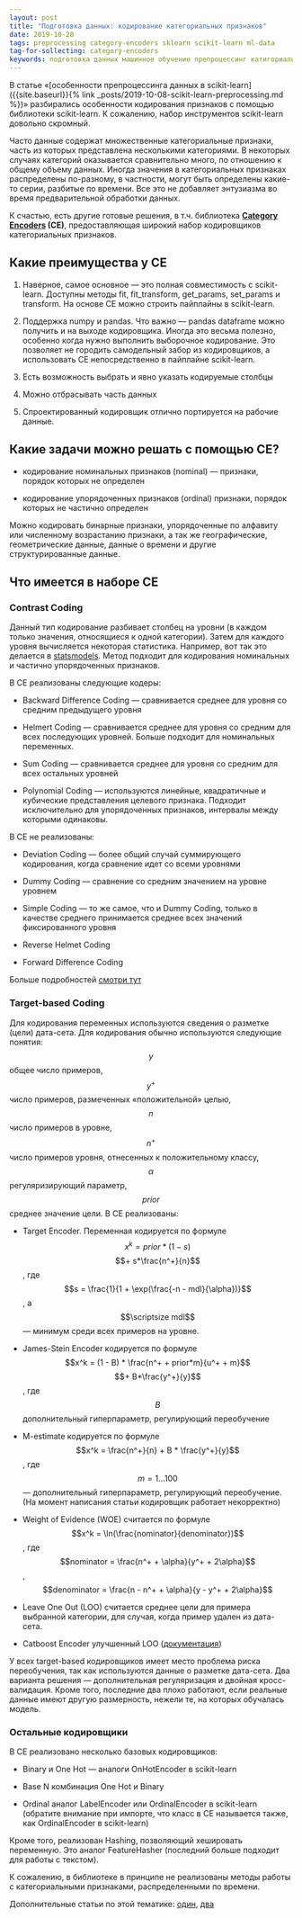 ```yaml
---
layout: post
title: "Подготовка данных: кодирование категориальных признаков"
date: 2019-10-28
tags: preprocessing category-encoders sklearn scikit-learn ml-data
tag-for-sollecting: category-encoders
keywords: подготовка данных машинное обучение препроцессинг катигориальные признаки machine learning category encoders
---
```


В статье «[особенности препроцессинга данных в scikit-learn]({{site.baseurl}}{% link _posts/2019-10-08-scikit-learn-preprocessing.md %})» разбирались особенности кодирования признаков с помощью библиотеки scikit-learn. К сожалению, набор инструментов scikit-learn довольно скромный.

Часто данные содержат множественные категориальные признаки, часть из которых представлена несколькими категориями. В некоторых случаях категорий оказывается сравнительно много, по отношению к общему объему данных. Иногда значения в категориальных признаках распределены по-разному, в частности, могут быть определены какие-то серии, разбитые по времени. Все это не добавляет энтузиазма во время предварительной обработки данных.

К счастью, есть другие готовые решения, в т.ч. библиотека **[Category Encoders](https://contrib.scikit-learn.org/categorical-encoding/) (CE)**, предоставляющая широкий набор кодировщиков категориальных признаков.

## Какие преимущества у CE

1. Наверное, самое основное — это полная совместимость с scikit-learn. Доступны методы fit, fit_transform, get_params, set_params и transform. На основе CE можно строить пайплайны в scikit-learn.

2. Поддержка numpy и pandas. Что важно — pandas dataframe можно получить и на выходе кодировщика. Иногда это весьма полезно, особенно когда нужно выполнить выборочное кодирование. Это позволяет не городить самодельный забор из кодировщиков, а использовать CE непосредственно в пайплайне scikit-learn.

3. Есть возможность выбрать и явно указать кодируемые столбцы

4. Можно отбрасывать часть данных

5. Спроектированный кодировщик отлично портируется на рабочие данные.

## Какие задачи можно решать с помощью CE?

- кодирование номинальных признаков (nominal) — признаки, порядок которых не определен

- кодирование упорядоченных признаков (ordinal) признаки, порядок которых не частично определен

Можно кодировать бинарные признаки, упорядоченные по алфавиту или численному возрастанию признаки, а так же географические, геометрические данные, данные о времени и другие структурированные данные.

## Что имеется в наборе CE

### Contrast Coding

Данный тип кодирование разбивает столбец на уровни (в каждом только значения, относящиеся к одной категории). Затем для каждого уровня вычисляется некоторая статистика. Например, вот так это делается в [statsmodels](http://www.statsmodels.org/dev/contrasts.html). Метод подходит для кодирования номинальных и частично упорядоченных признаков.

В CE реализованы следующие кодеры:

- Backward Difference Coding — сравнивается среднее для уровня со средним предыдущего уровня

- Helmert Coding — сравнивается среднее для уровня со средним для всех последующих уровней. Больше подходит для номинальных переменных.

- Sum Coding — сравнивается среднее для уровня со средним для всех остальных уровней

- Polynomial Coding — используются линейные, квадратичные и кубические представления целевого признака. Подходит исключительно для упорядоченных признаков, интервалы между которыми одинаковы.

В CE не реализованы:

- Deviation Coding — более общий случай суммирующего кодирования, когда сравнение идет со всеми уровнями

- Dummy Coding — сравнение со средним значением на уровне уровнем

- Simple Coding — то же самое, что и Dummy Coding, только в качестве среднего принимается среднее всех значений фиксированного уровня

- Reverse Helmet Coding

- Forward Difference Coding

Больше подробностей [смотри тут](https://stats.idre.ucla.edu/r/library/r-library-contrast-coding-systems-for-categorical-variables/)

### Target-based Coding

Для кодирования переменных используются сведения о разметке (цели) дата-сета. Для кодирования обычно используются следующие понятия: $$y$$ общее число примеров, $$y^+$$ число примеров, размеченных «положительной» целью, $$n$$ число примеров в уровне, $$n^+$$ число примеров уровня, отнесенных к положительному классу, $$\alpha$$ регуляризирующий параметр, $$prior$$ среднее значение цели. В CE реализованы:

- Target Encoder. Переменная кодируется по формуле $$x^k = prior*(1 - s)$$ $$+ s*\frac{n^+}{n}$$, где $$s = \frac{1}{1 + \exp(\frac{-n - mdl}{\alpha})}$$, а $$\scriptsize mdl$$ — минимум среди всех примеров на уровне.

- James-Stein Encoder кодируется по формуле $$x^k = (1 - B) * \frac{n^+ + prior*m}{u^+ + m}$$ $$+ B*\frac{y^+}{y}$$, где $$B$$ дополнительный гиперпараметр, регулирующий переобучение

- M-estimate кодируется по формуле $$x^k = \frac{n^+}{n} + B * \frac{y^+}{y}$$, где $$m = 1... 100$$ — дополнительный гиперпараметр, регулирующий переобучение. (На момент написания статьи кодировщик работает некорректно)

- Weight of Evidence (WOE) считается по формуле $$x^k = \ln(\frac{nominator}{denominator})$$, где $$nominator = \frac{n^+ + \alpha}{y^+ + 2\alpha}$$, $$denominator = \frac{n - n^+ + \alpha}{y - y^+ + 2\alpha}$$

- Leave One Out (LOO) считается среднее цели для примера выбранной категории, для случая, когда пример удален из дата-сета.

- Catboost Encoder улучшенный LOO ([документация](https://catboost.ai/docs/concepts/algorithm-main-stages_cat-to-numberic.html))

У всех target-based кодировщиков имеет место проблема риска переобучения, так как используются данные о разметке дата-сета. Два варианта решения — дополнительная регуляризация и двойная кросс-валидация. Кроме того, последние два плохо работают, если реальные данные имеют другую размерность, нежели те, на которых обучалась модель.

### Остальные кодировщики

В CE реализовано несколько базовых кодировщиков:

- Binary и One Hot — аналоги OnHotEncoder в scikit-learn

- Base N комбинация One Hot и Binary

- Ordinal аналог LabelEncoder или OrdinalEncoder в scikit-learn (обратите внимание при импорте, что класс в CE называется также, как OrdinalEncoder в scikit-learn)

Кроме того, реализован Hashing, позволяющий хешировать переменную. Это аналог FeatureHasher (последний больше подходит для работы с текстом).

К сожалению, в библиотеке в принципе не реализованы методы работы с категориальными признаками, распределенными по времени.

Дополнительные статьи по этой тематике: [один](https://towardsdatascience.com/all-about-categorical-variable-encoding-305f3361fd02), [два](https://towardsdatascience.com/benchmarking-categorical-encoders-9c322bd77ee8)
